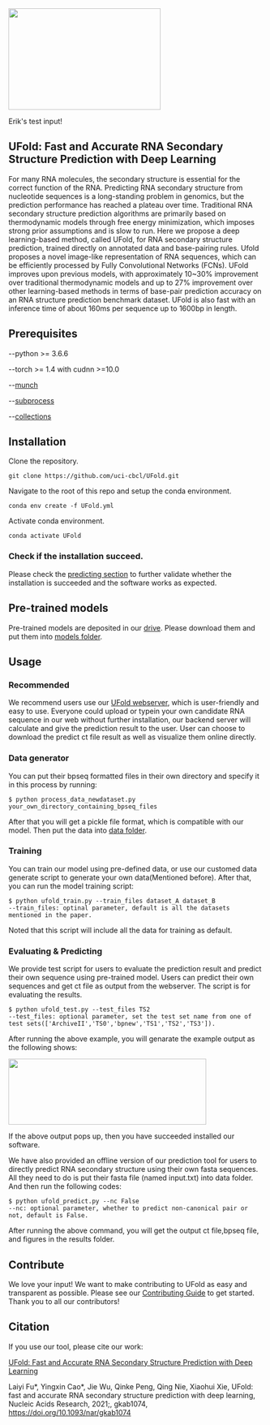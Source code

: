 <img src='https://github.com/uci-cbcl/UFold/blob/main/ufold/UFold_logonew1.png' width=300 height=200>

Erik's test input!

## UFold: Fast and Accurate RNA Secondary Structure Prediction with Deep Learning

For many RNA molecules, the secondary structure is essential for the correct function of the RNA. Predicting RNA secondary structure from nucleotide sequences is a long-standing problem in genomics, but the prediction performance has reached a plateau over time. Traditional RNA secondary structure prediction algorithms are primarily based on thermodynamic models through free energy minimization, which imposes strong prior assumptions and is slow to run. Here we propose a deep learning-based method, called UFold, for RNA secondary structure prediction, trained directly on annotated data and base-pairing rules. Ufold proposes a novel image-like representation of RNA sequences, which can be efficiently processed by Fully Convolutional Networks (FCNs). UFold improves upon previous models, with approximately 10~30% improvement over traditional thermodynamic models and up to 27% improvement over other learning-based methods in terms of base-pair prediction accuracy on an RNA structure prediction benchmark dataset. UFold is also fast with an inference time of about 160ms per sequence up to 1600bp in length.

## Prerequisites
--python >= 3.6.6

--torch >= 1.4 with cudnn >=10.0

--[munch](https://pypi.org/project/munch/2.0.2/)

--[subprocess](https://docs.python.org/3/library/subprocess.html)

--[collections](https://docs.python.org/2.7/library/collections.html#)

## Installation 
Clone the repository.

```
git clone https://github.com/uci-cbcl/UFold.git
```

Navigate to the root of this repo and setup the conda environment.

```
conda env create -f UFold.yml
```

Activate conda environment.

```
conda activate UFold
``` 

### Check if the installation succeed. 
Please check the [predicting section](https://github.com/uci-cbcl/UFold#evaluating--predicting) to further validate whether the installation is succeeded and the software works as expected.  

## Pre-trained models 

Pre-trained models are deposited in our [drive](https://drive.google.com/drive/folders/1Sq7MVgFOshGPlumRE_hpNXadvhJKaryi?usp=sharing). Please download them and put them into [models folder](https://github.com/uci-cbcl/UFold/tree/main/models).

## Usage

### Recommended
We recommend users use our [UFold webserver](https://ufold.ics.uci.edu), which is user-friendly and easy to use. Everyone could upload or typein your own candidate RNA sequence in our web without further installation, our backend server will calculate and give the prediction result to the user. User can choose to download the predict ct file result as well as visualize them online directly.

### Data generator
You can put their bpseq formatted files in their own directory and specify it in this process by running:
<pre><code>$ python process_data_newdataset.py your_own_directory_containing_bpseq_files
</code></pre> 
After that you will get a pickle file format, which is compatible with our model. Then put the data into [data folder](https://github.com/uci-cbcl/UFold/tree/main/data).

### Training
You can train our model using pre-defined data, or use our customed data generate script to generate your own data(Mentioned before). After that, you can run the model training script:
<pre><code>$ python ufold_train.py --train_files dataset_A dataset_B 
--train_files: optinal parameter, default is all the datasets mentioned in the paper.
</code></pre> 
Noted that this script will include all the data for training as default.

### Evaluating & Predicting
We provide test script for users to evaluate the prediction result and predict their own sequence using pre-trained model. Users can predict their own sequences and get ct file as output from the webserver. The script is for evaluating the results.
<pre><code>$ python ufold_test.py --test_files TS2 
--test_files: optional parameter, set the test set name from one of test sets(['ArchiveII','TS0','bpnew','TS1','TS2','TS3']).
</code></pre> 
After running the above example, you will genarate the example output as the following shows:   

<img src='https://github.com/uci-cbcl/UFold/blob/main/ufold/UFold_example_output.png' width=390 height=130>  

If the above output pops up, then you have succeeded installed our software.  

We have also provided an offline version of our prediction tool for users to directly predict RNA secondary structure using their own fasta sequences. All they need to do is put their fasta file (named input.txt) into data folder. And then run the following codes:  
<pre><code>$ python ufold_predict.py --nc False
--nc: optional parameter, whether to predict non-canonical pair or not, default is False.
</code></pre>  
After running the above command, you will get the output ct file,bpseq file, and figures in the results folder.

## Contribute

We love your input! We want to make contributing to UFold as easy and transparent as possible. Please see our [Contributing Guide](CONTRIBUTING.md) to get started. Thank you to all our contributors!

## Citation

If you use our tool, please cite our work: 

[UFold: Fast and Accurate RNA Secondary Structure Prediction with Deep Learning](https://academic.oup.com/nar/advance-article/doi/10.1093/nar/gkab1074/6430845?searchresult=1)

Laiyi Fu*, Yingxin Cao*, Jie Wu, Qinke Peng, Qing Nie, Xiaohui Xie, UFold: fast and accurate RNA secondary structure prediction with deep learning, Nucleic Acids Research, 2021;, gkab1074, https://doi.org/10.1093/nar/gkab1074



